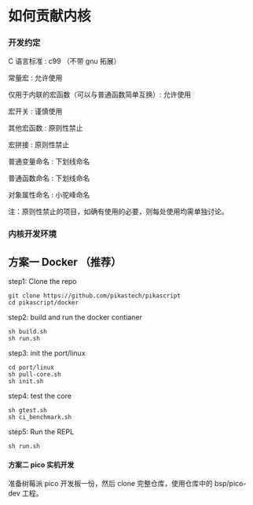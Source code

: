 # 如何贡献内核

### 开发约定

C 语言标准 : c99 （不带 gnu 拓展） 

常量宏 : 允许使用 

仅用于内联的宏函数（可以与普通函数简单互换）: 允许使用 

宏开关 : 谨慎使用 

其他宏函数 : 原则性禁止 

宏拼接 : 原则性禁止 

普通变量命名 : 下划线命名 

普通函数命名 : 下划线命名 

对象属性命名 : 小驼峰命名 

注：原则性禁止的项目，如确有使用的必要，则每处使用均需单独讨论。
### 内核开发环境
## 方案一 Docker （推荐）

step1: Clone the repo
``` shell
git clone https://github.com/pikastech/pikascript
cd pikascript/docker 
```

step2: build and run the docker contianer
```
sh build.sh
sh run.sh
```

step3: init the port/linux
``` shell	
cd port/linux
sh pull-core.sh
sh init.sh
```

step4: test the core 
``` shell
sh gtest.sh
sh ci_benchmark.sh
```

step5: Run the REPL
``` shell
sh run.sh
```

#### 方案二 pico 实机开发
准备树莓派 pico 开发板一份，然后 clone 完整仓库，使用仓库中的 bsp/pico-dev 工程。
